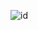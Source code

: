 ![id](https://github.com/alantrs/Bertoti/blob/3e03b6d77466651d2a8c82deab65ab3892b0233e/padroes%20de%20projeto/Strategy/StrategyUML.png)
